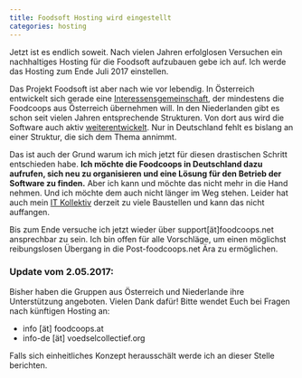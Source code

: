 ```yaml
---
title: Foodsoft Hosting wird eingestellt
categories: hosting
---
```

Jetzt ist es endlich soweit. Nach vielen Jahren erfolglosen Versuchen ein
nachhaltiges Hosting für die Foodsoft aufzubauen gebe ich auf. Ich werde das
Hosting zum Ende Juli 2017 einstellen.

Das Projekt Foodsoft ist aber nach wie vor lebendig. In Österreich entwickelt
sich gerade eine [Interessensgemeinschaft](https://foodcoops.at/), der mindestens
die Foodcoops aus Österreich übernehmen will. In den Niederlanden gibt es schon
seit vielen Jahren entsprechende Strukturen. Von dort aus wird die Software auch
aktiv [weiterentwickelt](https://github.com/foodcoops/foodsoft/pulse/monthly).
Nur in Deutschland fehlt es bislang an einer Struktur, die sich dem Thema annimmt.

Das ist auch der Grund warum ich mich jetzt für diesen drastischen Schritt
entschieden habe. **Ich möchte die Foodcoops in Deutschland dazu aufrufen, sich
neu zu organisieren und eine Lösung für den Betrieb der Software zu finden.** Aber
ich kann und möchte das nicht mehr in die Hand nehmen. Und ich möchte dem auch
nicht länger im Weg stehen. Leider hat auch mein
[IT Kollektiv](http://www.aboutsource.net/) derzeit zu viele Baustellen und kann
das nicht auffangen.

Bis zum Ende versuche ich jetzt wieder über support[ät]foodcoops.net ansprechbar
zu sein. Ich bin offen für alle Vorschläge, um einen möglichst reibungslosen
Übergang in die Post-foodcoops.net Ära zu ermöglichen.

### Update vom 2.05.2017:

Bisher haben die Gruppen aus Österreich und Niederlande ihre Unterstützung
angeboten. Vielen Dank dafür! Bitte wendet Euch bei Fragen nach künftigen
Hosting an:

* info [ät] foodcoops.at
* info-de [ät] voedselcollectief.org

Falls sich einheitliches Konzept herausschält werde ich an dieser Stelle berichten.
